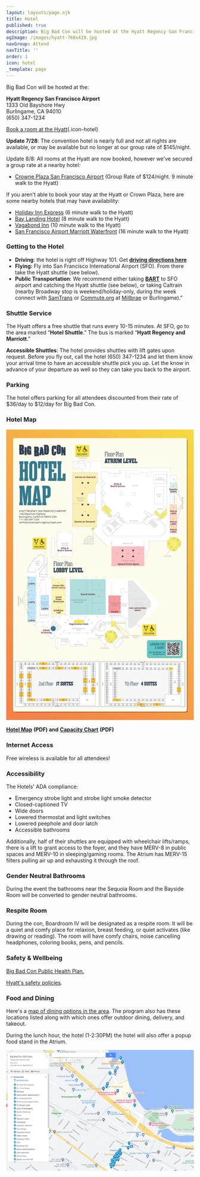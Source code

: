 ```yaml
---
layout: layouts/page.njk
title: Hotel
published: true
description: Big Bad Con will be hosted at the Hyatt Regency San Francisco Airport
ogImage: /images/hyatt-768x419.jpg
navGroup: Attend
navTitle: ''
order: 1
icon: hotel
_template: page
---
```


Big Bad Con will be hosted at the:

**Hyatt Regency San Francisco Airport**\
1333 Old Bayshore Hwy\
Burlingame, CA 94010\
(650) 347-1234

[Book a room at the Hyatt](https://www.hyatt.com/en-US/group-booking/SFOBU/G-BBC4){.icon-hotel}

**Update 7/28**: The convention hotel is nearly full and not all nights are available, or may be available but no longer at our group rate of $145/night.

Update 8/8: All rooms at the Hyatt are now booked, however we've secured a group rate at a nearby hotel:

* [Crowne Plaza San Francisco Airport](https://www.crowneplaza.com/redirect?path=hd\&brandCode=CP\&localeCode=en\&regionCode=1\&hotelCode=URLCA&_PMID=99801505\&GPC=BIG\&cn=no\&viewfullsite=true) (Group Rate of $124/night. 9 minute walk to the Hyatt)

If you aren't able to book your stay at the Hyatt or Crown Plaza, here are some nearby hotels that may have availability:

* [Holiday Inn Express](https://www.ihg.com/holidayinnexpress/hotels/us/en/burlingame/urlbh/hoteldetail) (6 minute walk to the Hyatt)
* [Bay Landing Hotel](https://baylandinghotel.com/) (8 minute walk to the Hyatt)
* [Vagabond Inn](https://www.vagabondinn.com/vagabond-inn-executive-san-francisco-airport-bayfront-sfo?) (10 minute walk to the Hyatt)
* [San Francisco Airport Marriott Waterfront](https://www.marriott.com/reservation/rateListMenu.mi?dclid=CNel3fzHsoADFckxRAgdO-YBew\&cid=OMS_GLB0002Y27_GLE00070C9_GLF000C1AH\&defaultTab=prepay) (16 minute walk to the Hyatt)

<!-- Big Bad Con Group Rate: $139/night ([booking link](https://www.hyatt.com/en-US/group-booking/SFOBU/G-BBC3)) -->

### Getting to the Hotel

* **Driving**: the hotel is right off Highway 101. Get **[driving directions here](https://goo.gl/maps/7Jthy6QnQY9TMSPF9)**
* **Flying:** Fly into San Francisco International Airport (SFO). From there take the Hyatt shuttle (see below).
* **Public Transportation**: We recommend either taking **[BART](https://www.bart.gov/)** to SFO airport and catching the Hyatt shuttle (see below), or taking Caltrain (nearby Broadway stop is weekend/holiday-only, during the week connect with [SamTrans](http://www.samtrans.com/) or [Commute.org](https://commute.org/shuttles/) at [Millbrae](https://511.org/transit/centers/millbrae-transit-center) or Burlingame).”

### Shuttle Service

The Hyatt offers a free shuttle that runs every 10-15 minutes. At SFO, go to the area marked “**Hotel Shuttle**.” The bus is marked “**Hyatt Regency and Marriott**.”

**Accessible Shuttles**: The hotel provides shuttles with lift gates upon request. Before you fly out, call the hotel (650) 347-1234 and let them know your arrival time to have an accessible shuttle pick you up. Let the know in advance of your departure as well so they can take you back to the airport.

### Parking

The hotel offers parking for all attendees discounted from their rate of $36/day to $12/day for Big Bad Con.

### Hotel Map

![](/images/09-bigbadcon_hotel_map.jpg)

**[Hotel Map](/images/09-bigbadcon_hotel_map.pdf)** **(PDF) and** **[Capacity Chart](https://assets.tina.io/ac22da7d-8579-4122-a2c1-78b362f0d955/Hyatt-Regency-San-Francisco-Airport-Capacity-Charts-English-070918.pdf)** **(PDF)**

### Internet Access

Free wireless is available for all attendees!

### Accessibility

The Hotels' ADA compliance:

* Emergency strobe light and strobe light smoke detector
* Closed-captioned TV
* Wide doors
* Lowered thermostat and light switches
* Lowered peephole and door latch
* Accessible bathrooms

Additionally, half of their shuttles are equipped with wheelchair lifts/ramps, there is a lift to grant access to the foyer, and they have MERV-8 in public spaces and MERV-10 in sleeping/gaming rooms. The Atrium has MERV-15 filters pulling air up and exhausting it through the roof.

### Gender Neutral Bathrooms

During the event the bathrooms near the Sequoia Room and the Bayside Room will be converted to gender neutral bathrooms.

### Respite Room

During the con, Boardroom IV will be designated as a respite room. It will be a quiet and comfy place for relaxion, breast feeding, or quiet activates (like drawing or reading). The room will have comfy chairs, noise cancelling headphones, coloring books, pens, and pencils.

### Safety & Wellbeing

[Big Bad Con Public Health Plan.](/public-health-policy/)

[Hyatt's safety policies](https://www.hyatt.com/info/care-and-cleanliness-americas).

### Food and Dining

Here's a [map of dining options in the area](https://www.google.com/maps/d/u/0/edit?mid=1CE6SE62DYwbZdxV5-7CklkQiNfraCzA\&ll=37.59161336786066%2C-122.36212222537841\&z=16). The program also has these locations listed along with which ones offer outdoor dining, delivery, and takeout.

During the lunch hour, the hotel (1-2:30PM) the hotel will also offer a popup food stand in the Atrium.

![](/images/eating.JPG)
